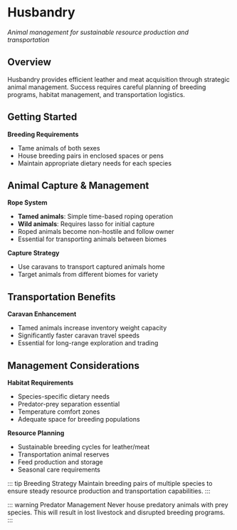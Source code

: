 # Husbandry

*Animal management for sustainable resource production and transportation*

## Overview

Husbandry provides efficient leather and meat acquisition through strategic animal management. 
Success requires careful planning of breeding programs, habitat management, and transportation logistics.

## Getting Started

**Breeding Requirements**
- Tame animals of both sexes
- House breeding pairs in enclosed spaces or pens
- Maintain appropriate dietary needs for each species

## Animal Capture & Management

**Rope System**
- **Tamed animals**: Simple time-based roping operation
- **Wild animals**: Requires lasso for initial capture
- Roped animals become non-hostile and follow owner
- Essential for transporting animals between biomes

**Capture Strategy**
- Use caravans to transport captured animals home
- Target animals from different biomes for variety

## Transportation Benefits

**Caravan Enhancement**
- Tamed animals increase inventory weight capacity
- Significantly faster caravan travel speeds
- Essential for long-range exploration and trading

## Management Considerations

**Habitat Requirements**
- Species-specific dietary needs
- Predator-prey separation essential
- Temperature comfort zones
- Adequate space for breeding populations

**Resource Planning**
- Sustainable breeding cycles for leather/meat
- Transportation animal reserves
- Feed production and storage
- Seasonal care requirements

::: tip Breeding Strategy
Maintain breeding pairs of multiple species to ensure steady resource production and transportation capabilities.
:::

::: warning Predator Management
Never house predatory animals with prey species. This will result in lost livestock and disrupted breeding programs.
:::